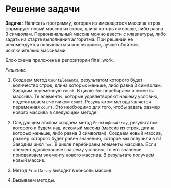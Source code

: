 # Решение задачи #
**Задача:** Написать программу, которая из имеющегося массива строк формирует новый массив из строк, длина которых меньше, либо равна 3 символам. Первоначальный массив можно ввести с клавиатуры, либо задать на старте выполнения алгоритма. При решении не рекомендуется пользоваться коллекциями, лучше обойтись исключительно массивами.

Блок-схема приложена в репозитории final_work.

*Решение:*

1. Создаем метод `CountElements`, результатом которого будет количество строк, длина которых меньше, либо равна 3 символам. Заводим переменную `count`. В цикле `for` перебираем элементы массива. Те элементы, которые удовлетворяют нашему условию, подсчитываем счетчиком `count`. Результатом метода является переменная `count`.  Это необходимо для того, чтобы задать размер нового массива в следующем методе.

2. Следующим этапом создаем метод `FormingNewArray`, результатом которого и будем наш искомый массив (массив из строк, длина которых меньше, либо равна 3 символам). Создаем новый массив, размер которого будет равен значению, которое мы получили в п.1. Заводим цикл `for`. В цикле перебираем элементы массива. Если элемент удовлетворяет нашему условию, то его значение присваиваем элементу нового массива. В результате получаем новый массив.

3. Метод `PrintArray` выводит в консоль массив.
4. Вызываем методы.
